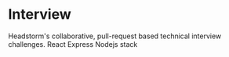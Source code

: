 # Interview
Headstorm's collaborative, pull-request based technical interview challenges. 
React Express Nodejs stack

